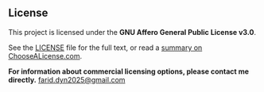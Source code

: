 ## License

This project is licensed under the **GNU Affero General Public License v3.0**.

See the [LICENSE](LICENSE) file for the full text, or read a [summary on ChooseALicense.com](https://choosealicense.com/licenses/agpl-3.0/).

**For information about commercial licensing options, please contact me directly.** farid.dyn2025@gmail.com


